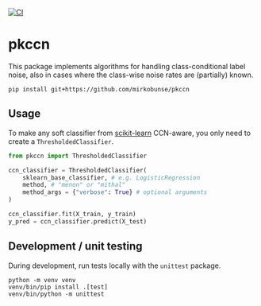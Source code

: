 [![CI](https://github.com/mirkobunse/pkccn/actions/workflows/ci.yml/badge.svg)](https://github.com/mirkobunse/pkccn/actions/workflows/ci.yml)

# pkccn

This package implements algorithms for handling class-conditional label noise, also in cases where the class-wise noise rates are (partially) known.

```
pip install git+https://github.com/mirkobunse/pkccn
```

## Usage

To make any soft classifier from [scikit-learn](https://scikit-learn.org/stable/) CCN-aware, you only need to create a `ThresholdedClassifier`.

```python
from pkccn import ThresholdedClassifier

ccn_classifier = ThresholdedClassifier(
    sklearn_base_classifier, # e.g. LogisticRegression
    method, # "menon" or "mithal"
    method_args = {"verbose": True} # optional arguments
)

ccn_classifier.fit(X_train, y_train)
y_pred = ccn_classifier.predict(X_test)
```

## Development / unit testing

During development, run tests locally with the `unittest` package.

```
python -m venv venv
venv/bin/pip install .[test]
venv/bin/python -m unittest
```
